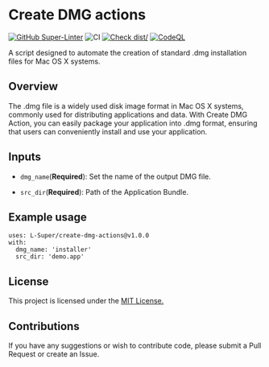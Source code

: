 # Create DMG actions

[![GitHub Super-Linter](https://github.com/actions/typescript-action/actions/workflows/linter.yml/badge.svg)](https://github.com/super-linter/super-linter)
![CI](https://github.com/actions/typescript-action/actions/workflows/ci.yml/badge.svg)
[![Check dist/](https://github.com/actions/typescript-action/actions/workflows/check-dist.yml/badge.svg)](https://github.com/actions/typescript-action/actions/workflows/check-dist.yml)
[![CodeQL](https://github.com/actions/typescript-action/actions/workflows/codeql-analysis.yml/badge.svg)](https://github.com/actions/typescript-action/actions/workflows/codeql-analysis.yml)

A script designed to automate the creation of standard .dmg installation files
for Mac OS X systems.

## Overview

The .dmg file is a widely used disk image format in Mac OS X systems, commonly
used for distributing applications and data. With Create DMG Action, you can
easily package your application into .dmg format, ensuring that users can
conveniently install and use your application.

## Inputs

- `dmg_name`(**Required**): Set the name of the output DMG file.

- `src_dir`(**Required**): Path of the Application Bundle.

## Example usage

```
uses: L-Super/create-dmg-actions@v1.0.0
with:
  dmg_name: 'installer'
  src_dir: 'demo.app'
```

## License

This project is licensed under the [MIT License.](LICENSE)

## Contributions

If you have any suggestions or wish to contribute code, please submit a Pull
Request or create an Issue.
